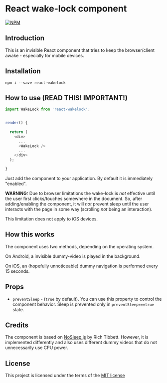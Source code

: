 # React wake-lock component

[![NPM](https://nodei.co/npm/react-wakelock.png)](https://npmjs.org/package/react-wakelock)


## Introduction

This is an invisible React component that tries to keep the browser/client 
awake - especially for mobile devices.

 
## Installation

```
npm i --save react-wakelock
```

## How to use (READ THIS! IMPORTANT!) 

```javascript
import WakeLock from 'react-wakelock';


render() {
  
  return (
    <div>
      ...
      <WakeLock />
      ...
    </div>
  );

}

```

Just add the component to your application. By default it is immediately 
"enabled".

**WARNING:** Due to browser limitations the wake-lock is *not* effective 
until the user first clicks/touches somewhere in the document. So, after 
adding/enabling the component, it will *not* prevent sleep until the user 
interacts with the page in some way (scrolling *not* being an interaction).

This limitation does not apply to iOS devices.


## How this works

The component uses two methods, depending on the operating system.

On Android, a invisible dummy-video is played in the background.

On iOS, an (hopefully unnoticeable) dummy navigation is performed every 15 
seconds.


## Props

- `preventSleep` - (`true` by default). You can use this property to control the 
  component behavior. Sleep is prevented only in `preventSleep===true` state.


## Credits

The component is based on [NoSleep.js](https://github.com/richtr/NoSleep.js) 
by Rich Tibbett. However, it is implemented differently and also uses 
different dummy videos that do not unnecessarily use CPU power.


## License
This project is licensed under the terms of the [MIT license](LICENSE)

